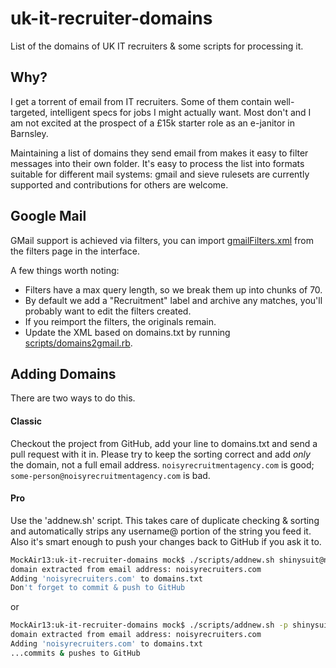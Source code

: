 # uk-it-recruiter-domains

List of the domains of UK IT recruiters &amp; some scripts for processing it.

## Why?

I get a torrent of email from IT recruiters. Some of them contain well-targeted, intelligent specs for jobs I might actually want.  Most don't and I am not excited at the prospect of a £15k starter role as an e-janitor in Barnsley.

Maintaining a list of domains they send email from makes it easy to filter messages into their own folder.  It's easy to process the list into formats suitable for different mail systems: gmail and sieve rulesets are currently supported and contributions for others are welcome.



## Google Mail

GMail support is achieved via filters, you can import [gmailFilters.xml](https://github.com/alexmbird/uk-it-recruiter-domains/blob/master/gmailFilters.xml) from the filters page in the interface.

A few things worth noting:

- Filters have a max query length, so we break them up into chunks of 70.
- By default we add a "Recruitment" label and archive any matches, you'll   probably want to edit the filters created.
- If you reimport the filters, the originals remain.
- Update the XML based on domains.txt by running [scripts/domains2gmail.rb](https://github.com/alexmbird/uk-it-recruiter-domains/blob/master/scripts/domains2gmail.py).


## Adding Domains

There are two ways to do this.

#### Classic

Checkout the project from GitHub, add your line to domains.txt and send a pull request with it in.  Please try to keep the sorting correct and add *only* the domain, not a full email address.  `noisyrecruitmentagency.com` is good; `some-person@noisyrecruitmentagency.com` is bad.

#### Pro

Use the 'addnew.sh' script.  This takes care of duplicate checking & sorting and automatically strips any username@ portion of the string you feed it.  Also it's smart enough to push your changes back to GitHub if you ask it to.

```bash
MockAir13:uk-it-recruiter-domains mock$ ./scripts/addnew.sh shinysuit@noisyrecruiters.com
domain extracted from email address: noisyrecruiters.com
Adding 'noisyrecruiters.com' to domains.txt
Don't forget to commit & push to GitHub
```

or

```bash
MockAir13:uk-it-recruiter-domains mock$ ./scripts/addnew.sh -p shinysuit@noisyrecruiters.com
domain extracted from email address: noisyrecruiters.com
Adding 'noisyrecruiters.com' to domains.txt
...commits & pushes to GitHub
```

